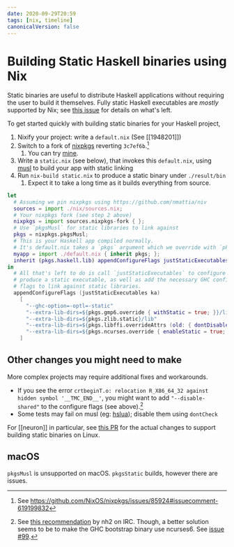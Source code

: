 ```yaml
---
date: 2020-09-29T20:59
tags: [nix, timeline]
canonicalVersion: false
---
```


# Building Static Haskell binaries using Nix

Static binaries are useful to distribute Haskell applications without requiring the user to build it themselves. Fully static Haskell executables are *mostly* supported by Nix; see [this issue][issue] for details on what's left.

To get started quickly with building static binaries for your Haskell project,

1. Nixify your project: write a `default.nix` (See [[1948201]])
1. Switch to a fork of [nixpkgs] reverting `3c7ef6b`.[^revert]
   1. You can try [mine][nixpkgs-fork].
1. Write a `static.nix` (see below), that invokes this `default.nix`, using [musl] to build your app with static linking
1. Run `nix-build static.nix` to produce a static binary under `./result/bin`
   1. Expect it to take a long time as it builds everything from source.

```nix
let 
  # Assuming we pin nixpkgs using https://github.com/nmattia/niv
  sources = import ./nix/sources.nix;
  # Your nixpkgs fork (see step 2 above)
  nixpkgs = import sources.nixpkgs-fork { };
  # Use `pkgsMusl` for static libraries to link against
  pkgs = nixpkgs.pkgsMusl;
  # This is your Haskell app compiled normally.
  # It's default.nix takes a `pkgs` argument which we override with `pkgsMusl`
  myapp = import ./default.nix { inherit pkgs; };
  inherit (pkgs.haskell.lib) appendConfigureFlags justStaticExecutables;
in 
  # All that's left to do is call `justStaticExecutables` to configure Cabal to
  # produce a static executable, as well as add the necessary GHC configure
  # flags to link against static libraries.
  appendConfigureFlags (justStaticExecutables ka)
    [
      "--ghc-option=-optl=-static"
      "--extra-lib-dirs=${pkgs.gmp6.override { withStatic = true; }}/lib"
      "--extra-lib-dirs=${pkgs.zlib.static}/lib"
      "--extra-lib-dirs=${pkgs.libffi.overrideAttrs (old: { dontDisableStatic = true; })}/lib"
      "--extra-lib-dirs=${pkgs.ncurses.override { enableStatic = true; }}/lib"
    ]
```

## Other changes you might need to make

More complex projects may require additional fixes and workarounds.

* If you see the error `crtbeginT.o: relocation R_X86_64_32 against hidden symbol '__TMC_END__'`, you might want to add `"--disable-shared"` to the configure flags (see above).[^tmc]
* Some tests may fail on musl (eg: [hslua]); disable them using `dontCheck`

For [[neuron]] in particular, see [this PR][neuron-pr] for the actual changes to support building static binaries on Linux.

## macOS

`pkgsMusl` is unsupported on macOS. `pkgsStatic` builds, however there are issues.

[issue]: https://github.com/NixOS/nixpkgs/issues/43795
[musl]: https://musl.libc.org/
[nixpkgs]: https://github.com/NixOS/nixpkgs
[nixpkgs-fork]: https://github.com/srid/nixpkgs/commits/static
[hslua]: https://github.com/hslua/hslua/issues/67
[neuron-pr]: https://github.com/srid/neuron/pull/417/files

[^revert]: See <https://github.com/NixOS/nixpkgs/issues/85924#issuecomment-619199832>
[^tmc]: See [this recommendation](https://logs.nix.samueldr.com/nixos/2019-05-11#2210564;) by nh2 on IRC. Though, a better solution seems to be to make the GHC bootstrap binary use ncurses6. See [issue #99](https://github.com/nh2/static-haskell-nix/issues/99#issuecomment-665400600).
